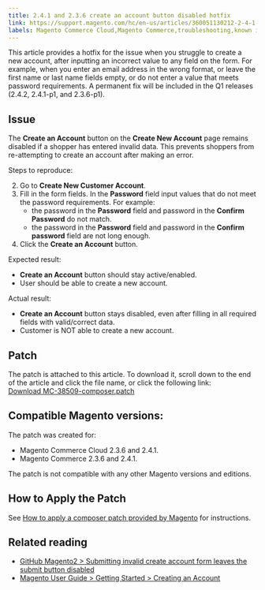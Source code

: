 ```yaml
---
title: 2.4.1 and 2.3.6 create an account button disabled hotfix
link: https://support.magento.com/hc/en-us/articles/360051130212-2-4-1-and-2-3-6-create-an-account-button-disabled-hotfix
labels: Magento Commerce Cloud,Magento Commerce,troubleshooting,known issues,patches,2.3.6,2.4.1,create new customer account
---
```


This article provides a hotfix for the issue when you struggle to create a new account, after inputting an incorrect value to any field on the form. For example, when you enter an email address in the wrong format, or leave the first name or last name fields empty, or do not enter a value that meets password requirements. A permanent fix will be included in the Q1 releases (2.4.2, 2.4.1-p1, and 2.3.6-p1).

 Issue
-----

 The **Create an Account** button on the **Create New Account** page remains disabled if a shopper has entered invalid data. This prevents shoppers from re-attempting to create an account after making an error.

 Steps to reproduce:

 
 2.  Go to **Create New Customer Account**. 
 4.  Fill in the form fields. In the **Password** field input values that do not meet the password requirements. For example: 
	 *  the password in the **Password** field and password in the **Confirm Password** do not match. 
	 *  the password in the **Password** field and password in the **Confirm password** field are not long enough. 
 6.  Click the **Create an Account** button. 
 
 Expected result:

 
 *  **Create an Account** button should stay active/enabled.
 * User should be able to create a new account.
 
 Actual result:

 
 *  **Create an Account** button stays disabled, even after filling in all required fields with valid/correct data.
 * Customer is NOT able to create a new account.
 
 Patch
-----

 The patch is attached to this article. To download it, scroll down to the end of the article and click the file name, or click the following link:  
[Download MC-38509-composer.patch](https://support.magento.com/hc/en-us/article_attachments/360074368411/MC-38509-composer.patch)

 Compatible Magento versions:
----------------------------

 The patch was created for:

 
 * Magento Commerce Cloud 2.3.6 and 2.4.1.
 * Magento Commerce 2.3.6 and 2.4.1.
 
 The patch is not compatible with any other Magento versions and editions.

 How to Apply the Patch
----------------------

 See [How to apply a composer patch provided by Magento](https://support.magento.com/hc/en-us/articles/360028367731) for instructions.

 Related reading
---------------

 
 * [GitHub Magento2 > Submitting invalid create account form leaves the submit button disabled](https://github.com/magento/magento2/issues/30513)
 * [Magento User Guide > Getting Started > Creating an Account](https://docs.magento.com/user-guide/magento/magento-account-create.html)
 
